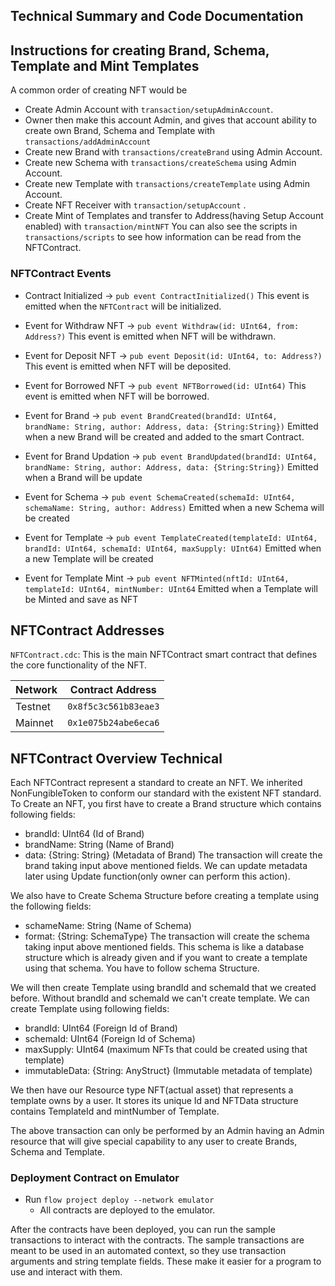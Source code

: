 
## Technical Summary and Code Documentation

## Instructions for creating Brand, Schema, Template and Mint Templates

A common order of creating NFT would be
 - Create Admin Account with `transaction/setupAdminAccount`.
 - Owner then make this account Admin, and gives that account ability to create own Brand, Schema and Template with `transactions/addAdminAccount` 
 - Create new Brand with `transactions/createBrand` using Admin Account.
 - Create new Schema with `transactions/createSchema` using Admin Account.
 - Create new Template with `transactions/createTemplate` using Admin Account.
 - Create NFT Receiver with `transaction/setupAccount` .
 - Create Mint of Templates and transfer to Address(having Setup Account enabled) with `transaction/mintNFT`
You can also see the scripts in `transactions/scripts` to see how information
can be read from the NFTContract. 

### NFTContract Events

 - Contract Initialized ->
`pub event ContractInitialized()` 
This event is emitted when the `NFTContract` will be initialized.

- Event for Withdraw NFT ->
`pub event Withdraw(id: UInt64, from: Address?)`
This event is emitted when NFT will be withdrawn.

- Event for Deposit NFT ->
`pub event Deposit(id: UInt64, to: Address?)`
This event is emitted when NFT will be deposited.

- Event for Borrowed NFT ->
`pub event NFTBorrowed(id: UInt64)`
This event is emitted when NFT will be borrowed.

- Event for Brand ->
`pub event BrandCreated(brandId: UInt64, brandName: String, author: Address, data: {String:String})`
Emitted when a new Brand will be created and added to the smart Contract.

- Event for Brand Updation ->
`pub event BrandUpdated(brandId: UInt64, brandName: String, author: Address, data: {String:String})` 
Emitted when a Brand will be update

- Event for Schema ->
`pub event SchemaCreated(schemaId: UInt64, schemaName: String, author: Address)`
Emitted when a new Schema will be created

- Event for Template ->
`pub event TemplateCreated(templateId: UInt64, brandId: UInt64, schemaId: UInt64, maxSupply: UInt64)`
Emitted when a new Template will be created

-  Event for Template Mint ->
`pub event NFTMinted(nftId: UInt64, templateId: UInt64, mintNumber: UInt64`
Emitted when a Template will be Minted and save as NFT


## NFTContract Addresses

`NFTContract.cdc`: This is the main NFTContract smart contract that defines
the core functionality of the NFT.

| Network | Contract Address     |
|---------|----------------------|
| Testnet | `0x8f5c3c561b83eae3` |
| Mainnet | `0x1e075b24abe6eca6` |

## NFTContract Overview Technical

Each NFTContract represent a standard to create an NFT. We inherited NonFungibleToken to conform our standard with the existent NFT standard.
To Create an NFT, you first have to create a Brand structure which contains following fields:
- brandId: UInt64 (Id of Brand)
- brandName: String (Name of Brand)
- data: {String: String} (Metadata of Brand)
The transaction will create the brand taking input above mentioned fields. We can update metadata later using Update function(only owner can perform this action).

We also have to Create Schema Structure before creating a template using the following fields:
- schameName: String (Name of Schema)
- format: {String: SchemaType} 
The transaction will create the schema taking input above mentioned fields. This schema is like a database structure which is already given and if you want to create a template using that schema. You have to follow schema Structure.

We will then create Template using brandId and schemaId that we created before. Without brandId and schemaId we can't create template. We can create Template using following fields:
- brandId: UInt64 (Foreign Id of Brand)
- schemaId: UInt64 (Foreign Id of Schema)
- maxSupply: UInt64 (maximum NFTs that could be created using that template)
- immutableData: {String: AnyStruct} (Immutable metadata of template)

We then have our Resource type NFT(actual asset) that represents a template owns by a user. It stores its unique Id and NFTData structure contains TemplateId and mintNumber of Template. 

The above transaction can only be performed by an Admin having an Admin resource that will give special capability to any user to create Brands, Schema and Template.

### Deployment Contract on Emulator

-  Run `flow project deploy --network emulator`
    - All contracts are deployed to the emulator.

After the contracts have been deployed, you can run the sample transactions
to interact with the contracts. The sample transactions are meant to be used
in an automated context, so they use transaction arguments and string template
fields. These make it easier for a program to use and interact with them.